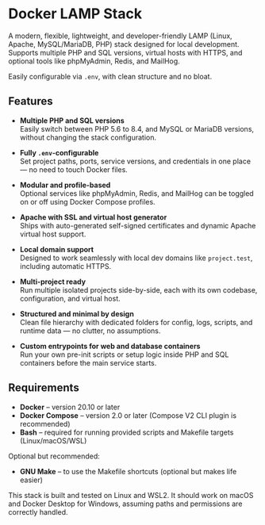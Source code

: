 # Docker LAMP Stack

A modern, flexible, lightweight, and developer-friendly LAMP (Linux, Apache, MySQL/MariaDB, PHP) stack designed for local development.  
Supports multiple PHP and SQL versions, virtual hosts with HTTPS, and optional tools like phpMyAdmin, Redis, and MailHog.

Easily configurable via `.env`, with clean structure and no bloat.
          
## Features

- **Multiple PHP and SQL versions**  
  Easily switch between PHP 5.6 to 8.4, and MySQL or MariaDB versions, without changing the stack configuration.

- **Fully `.env`-configurable**  
  Set project paths, ports, service versions, and credentials in one place — no need to touch Docker files.

- **Modular and profile-based**  
  Optional services like phpMyAdmin, Redis, and MailHog can be toggled on or off using Docker Compose profiles.

- **Apache with SSL and virtual host generator**  
  Ships with auto-generated self-signed certificates and dynamic Apache virtual host support.

- **Local domain support**  
  Designed to work seamlessly with local dev domains like `project.test`, including automatic HTTPS.

- **Multi-project ready**  
  Run multiple isolated projects side-by-side, each with its own codebase, configuration, and virtual host.

- **Structured and minimal by design**  
  Clean file hierarchy with dedicated folders for config, logs, scripts, and runtime data — no clutter, no assumptions.

- **Custom entrypoints for web and database containers**  
  Run your own pre-init scripts or setup logic inside PHP and SQL containers before the main service starts.

## Requirements

- **Docker** – version 20.10 or later
- **Docker Compose** – version 2.0 or later (Compose V2 CLI plugin is recommended)
- **Bash** – required for running provided scripts and Makefile targets (Linux/macOS/WSL)

Optional but recommended:
- **GNU Make** – to use the Makefile shortcuts (optional but makes life easier)

This stack is built and tested on Linux and WSL2. It should work on macOS and Docker Desktop for Windows, assuming paths and permissions are correctly handled.
